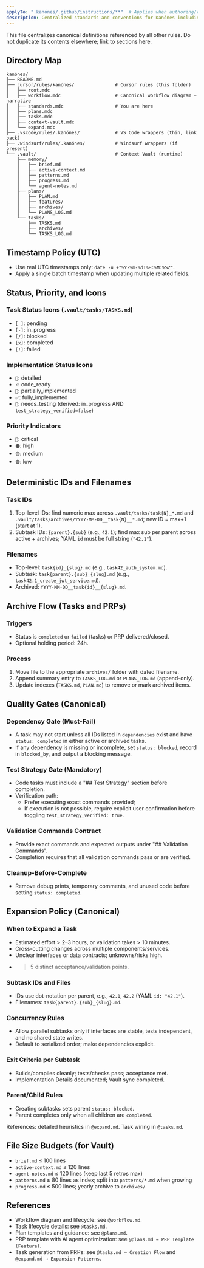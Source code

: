 ```yaml
---
applyTo: ".kanónes/.github/instructions/**"  # Applies when authoring/refining instruction definition files
description: Centralized standards and conventions for Kanónes including directory structure, task IDs, status icons, quality gates, and archival policies
---
```


This file centralizes canonical definitions referenced by all other rules. Do not duplicate its contents elsewhere; link to sections here.

## Directory Map
```
kanónes/
├── README.md
├── cursor/rules/kanónes/               # Cursor rules (this folder)
│   ├── root.mdc
│   ├── workflow.mdc                    # Canonical workflow diagram + narrative
│   ├── standards.mdc                   # You are here
│   ├── plans.mdc
│   ├── tasks.mdc
│   ├── context-vault.mdc
│   └── expand.mdc
├── .vscode/rules/.kanónes/             # VS Code wrappers (thin, link back)
├── .windsurf/rules/.kanónes/           # Windsurf wrappers (if present)
└── .vault/                             # Context Vault (runtime)
    ├── memory/
    │   ├── brief.md
    │   ├── active-context.md
    │   ├── patterns.md
    │   ├── progress.md
    │   └── agent-notes.md
    ├── plans/
    │   ├── PLAN.md
    │   ├── features/
    │   ├── archives/
    │   └── PLANS_LOG.md
    └── tasks/
        ├── TASKS.md
        ├── archives/
        └── TASKS_LOG.md
```

## Timestamp Policy (UTC)
- Use real UTC timestamps only: `date -u +"%Y-%m-%dT%H:%M:%SZ"`.
- Apply a single batch timestamp when updating multiple related fields.

## Status, Priority, and Icons

### Task Status Icons (`.vault/tasks/TASKS.md`)
- `[ ]`: pending
- `[-]`: in_progress
- `[/]`: blocked
- `[x]`: completed
- `[!]`: failed

### Implementation Status Icons
- `📝`: detailed
- `⚡`: code_ready
- `🔧`: partially_implemented
- `✅`: fully_implemented
- `🧪`: needs_testing (derived: in_progress AND `test_strategy_verified=false`)

### Priority Indicators
- `🔴`: critical
- `🟠`: high
- `🟡`: medium
- `🟢`: low

## Deterministic IDs and Filenames

### Task IDs
1. Top-level IDs: find numeric max across `.vault/tasks/task{N}_*.md` and `.vault/tasks/archives/YYYY-MM-DD__task{N}__*.md`; new ID = max+1 (start at 1).
2. Subtask IDs: `{parent}.{sub}` (e.g., `42.1`); find max sub per parent across active + archives; YAML `id` must be full string (`"42.1"`).

### Filenames
- Top-level: `task{id}_{slug}.md` (e.g., `task42_auth_system.md`).
- Subtask: `task{parent}.{sub}_{slug}.md` (e.g., `task42.1_create_jwt_service.md`).
- Archived: `YYYY-MM-DD__task{id}__{slug}.md`.

## Archive Flow (Tasks and PRPs)

### Triggers
- Status is `completed` or `failed` (tasks) or PRP delivered/closed.
- Optional holding period: 24h.

### Process
1. Move file to the appropriate `archives/` folder with dated filename.
2. Append summary entry to `TASKS_LOG.md` or `PLANS_LOG.md` (append-only).
3. Update indexes (`TASKS.md`, `PLAN.md`) to remove or mark archived items.

## Quality Gates (Canonical)

### Dependency Gate (Must-Fail)
- A task may not start unless all IDs listed in `dependencies` exist and have `status: completed` in either active or archived tasks.
- If any dependency is missing or incomplete, set `status: blocked`, record in `blocked_by`, and output a blocking message.

### Test Strategy Gate (Mandatory)
- Code tasks must include a "## Test Strategy" section before completion.
- Verification path:
  - Prefer executing exact commands provided;
  - If execution is not possible, require explicit user confirmation before toggling `test_strategy_verified: true`.

### Validation Commands Contract
- Provide exact commands and expected outputs under "## Validation Commands".
- Completion requires that all validation commands pass or are verified.

### Cleanup-Before-Complete
- Remove debug prints, temporary comments, and unused code before setting `status: completed`.

## Expansion Policy (Canonical)

### When to Expand a Task
- Estimated effort > 2–3 hours, or validation takes > 10 minutes.
- Cross-cutting changes across multiple components/services.
- Unclear interfaces or data contracts; unknowns/risks high.
- > 5 distinct acceptance/validation points.

### Subtask IDs and Files
- IDs use dot-notation per parent, e.g., `42.1`, `42.2` (YAML `id: "42.1"`).
- Filenames: `task{parent}.{sub}_{slug}.md`.

### Concurrency Rules
- Allow parallel subtasks only if interfaces are stable, tests independent, and no shared state writes.
- Default to serialized order; make dependencies explicit.

### Exit Criteria per Subtask
- Builds/compiles cleanly; tests/checks pass; acceptance met.
- Implementation Details documented; Vault sync completed.

### Parent/Child Rules
- Creating subtasks sets parent `status: blocked`.
- Parent completes only when all children are `completed`.

References: detailed heuristics in `@expand.md`. Task wiring in `@tasks.md`.

## File Size Budgets (for Vault)
- `brief.md` ≤ 100 lines
- `active-context.md` ≤ 120 lines
- `agent-notes.md` ≤ 120 lines (keep last 5 retros max)
- `patterns.md` ≤ 80 lines as index; split into `patterns/*.md` when growing
- `progress.md` ≤ 500 lines; yearly archive to `archives/`

## References
- Workflow diagram and lifecycle: see `@workflow.md`.
- Task lifecycle details: see `@tasks.md`.
- Plan templates and guidance: see `@plans.md`.
- PRP template with AI agent optimization: see `@plans.md → PRP Template (Feature)`.
- Task generation from PRPs: see `@tasks.md → Creation Flow` and `@expand.md → Expansion Patterns`.
